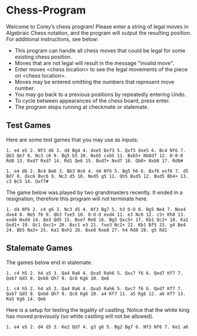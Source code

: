 # Chess-Program

Welcome to Corey’s chess program! Please enter a string of legal moves in Algebraic Chess notation,
and the program will output the resulting position. For additional instructions, see below:

- This program can handle all chess moves that could be legal for some existing chess position.
- Moves that are not legal will result in the message "invalid move".
- Enter moves \<chess location\> to see the legal movements of the piece on \<chess location\>.
- Moves may be entered omitting the numbers that represent move number.
- You may go back to a previous positions by repeatedly entering Undo.
- To cycle between appearances of the chess board, press enter.
- The program stops running at checkmate or stalemate.

## Test Games
Here are some test games that you may use as inputs:



```
1. e4 e5 2. Nf3 d6 3. d4 Bg4 4. dxe5 Bxf3 5. Qxf3 dxe5 6. Bc4 Nf6 7. Qb3 Qe7 8. Nc3 c6 9. Bg5 b5 10. Nxb5 cxb5 11. Bxb5+ Nb8d7 12. 0-0-0 Rd8 13. Rxd7 Rxd7 14. Rd1 Qe6 15. Bxd7+ Nxd7 16. Qb8+ Nxb8 17. Rd8#
```

```
1. e4 d6 2. Bc4 Be6 3. Bb3 Nc6 4. d4 Nf6 5. Bg5 h6 6. Bxf6 exf6 7. d5 Bd7 8. dxc6 Bxc6 9. Nc3 d5 10. Nxd5 g5 11. Qh5 Bxd5 12. Bxd5 Bb4+ 13. c3 Bc5 14. Qxf7#
```

The game below was played by two grandmasters recently. It ended in a resignation, therefore this program will not terminate here.

```
1. d4 Nf6 2. c4 g6 3. Nc3 d5 4. Nf3 Bg7 5. h3 O-O 6. Bg5 Ne4 7. Nxe4 dxe4 8. Ne5 f6 9. Qb3 fxe5 10. O-O-O exd4 11. e3 Nc6 12. c5+ Kh8 13. exd4 Nxd4 14. Qe3 Qd5 15. Bxe7 Re8 16. Bg5 Qxc5+ 17. Kb1 Qc2+ 18. Ka1 Qxd1+ 19. Qc1 Qxc1+ 20. Bxc1 e3 21. fxe3 Nc2+ 22. Kb1 Bf5 23. g4 Be4 24. Bb5 Na3+ 25. Ka1 Bxh1 26. Bxe8 Rxe8 27. h4 Rd8 28. g5 Rd1
```

## Stalemate Games

The games below end in stalemate. 

```
1. c4 h5 2. h4 a5 3. Qa4 Ra6 4. Qxa5 Rah6 5. Qxc7 f6 6. Qxd7 Kf7 7. Qxb7 Qd3 8. Qxb8 Qh7 9. Qc8 Kg6 10. Qe6
```

```
1. c4 h5 2. h4 a5 3. Qa4 Ra6 4. Qxa5 Rah6 5. Qxc7 f6 6. Qxd7 Kf7 7. Qxb7 Qd3 8. Qxb8 Qh7 9. Qc8 Kg6 10. a4 Kf7 11. a5 Kg6 12. a6 Kf7 13. Ra5 Kg6 14. Qe6
```
Here is a setup for testing the legality of castling. Notice that the white king has moved previously (so white castling will not be allowed).

```
1. e4 e5 2. d4 d5 3. Ke2 Qd7 4. g3 g6 5. Bg2 Bg7 6. Nf3 Nf6 7. Ke1 a6
```
